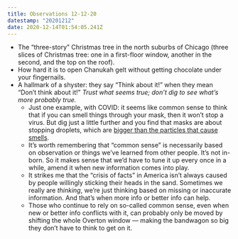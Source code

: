 ```yaml
---
title: Observations 12-12-20
datestamp: "20201212"
date: 2020-12-14T01:54:05.241Z
---
```

- The “three-story” Christmas tree in the north suburbs of Chicago (three slices of Christmas tree: one in a first-floor window, another in the second, and the top on the roof).
- How hard it is to open Chanukah gelt without getting chocolate under your fingernails.
- A hallmark of a shyster: they say “Think about it!” when they mean “Don’t think about it!” *Trust what seems true; don’t dig to see what’s more probably true.*
	- Just one example, with COVID: it seems like common sense to think that if you can smell things through your mask, then it won’t stop a virus. But dig just a little further and you find that masks are about stopping droplets, which are [bigger than the particles that cause smells](https://www.ncbi.nlm.nih.gov/pmc/articles/PMC7447000/).
	- It’s worth remembering that “common sense” is necessarily based on observation or things we’ve learned from other people. It’s not in-born. So it makes sense that we’d have to tune it up every once in a while, amend it when new information comes into play.
	- It strikes me that the “crisis of facts” in America isn’t always caused by people willingly sticking their heads in the sand. Sometimes we really are *thinking*, we’re just thinking based on missing or inaccurate information. And that’s when more info or better info can help.
	- Those who continue to rely on so-called common sense, even when new or better info conflicts with it, can probably only be moved by shifting the whole Overton window — making the bandwagon so big they don’t have to think to get on it.